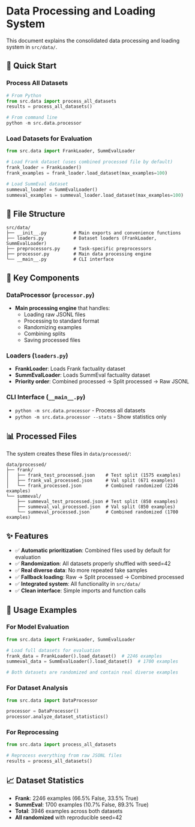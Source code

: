 # Data Processing and Loading System

This document explains the consolidated data processing and loading system in `src/data/`.

## 🚀 Quick Start

### Process All Datasets

```python
# From Python
from src.data import process_all_datasets
results = process_all_datasets()

# From command line
python -m src.data.processor
```

### Load Datasets for Evaluation

```python
from src.data import FrankLoader, SummEvalLoader

# Load Frank dataset (uses combined processed file by default)
frank_loader = FrankLoader()
frank_examples = frank_loader.load_dataset(max_examples=100)

# Load SummEval dataset
summeval_loader = SummEvalLoader()
summeval_examples = summeval_loader.load_dataset(max_examples=100)
```

## 📁 File Structure

```text
src/data/
├── __init__.py          # Main exports and convenience functions
├── loaders.py           # Dataset loaders (FrankLoader, SummEvalLoader)
├── preprocessors.py     # Task-specific preprocessors
├── processor.py         # Main data processing engine
└── __main__.py          # CLI interface
```

## 🔧 Key Components

### DataProcessor (`processor.py`)

- **Main processing engine** that handles:
  - Loading raw JSONL files
  - Processing to standard format
  - Randomizing examples
  - Combining splits
  - Saving processed files

### Loaders (`loaders.py`)

- **FrankLoader**: Loads Frank factuality dataset
- **SummEvalLoader**: Loads SummEval factuality dataset
- **Priority order**: Combined processed → Split processed → Raw JSONL

### CLI Interface (`__main__.py`)

- `python -m src.data.processor` - Process all datasets
- `python -m src.data.processor --stats` - Show statistics only

## 📊 Processed Files

The system creates these files in `data/processed/`:

```text
data/processed/
├── frank/
│   ├── frank_test_processed.json    # Test split (1575 examples)
│   ├── frank_val_processed.json     # Val split (671 examples) 
│   └── frank_processed.json         # Combined randomized (2246 examples)
└── summeval/
    ├── summeval_test_processed.json # Test split (850 examples)
    ├── summeval_val_processed.json  # Val split (850 examples)
    └── summeval_processed.json      # Combined randomized (1700 examples)
```

## ✨ Features

- ✅ **Automatic prioritization**: Combined files used by default for evaluation
- ✅ **Randomization**: All datasets properly shuffled with seed=42
- ✅ **Real diverse data**: No more repeated fake samples  
- ✅ **Fallback loading**: Raw → Split processed → Combined processed
- ✅ **Integrated system**: All functionality in `src/data/`
- ✅ **Clean interface**: Simple imports and function calls

## 🎯 Usage Examples

### For Model Evaluation

```python
from src.data import FrankLoader, SummEvalLoader

# Load full datasets for evaluation
frank_data = FrankLoader().load_dataset()  # 2246 examples
summeval_data = SummEvalLoader().load_dataset()  # 1700 examples

# Both datasets are randomized and contain real diverse examples
```

### For Dataset Analysis

```python
from src.data import DataProcessor

processor = DataProcessor()
processor.analyze_dataset_statistics()
```

### For Reprocessing

```python
from src.data import process_all_datasets

# Reprocess everything from raw JSONL files
results = process_all_datasets()
```

## 📈 Dataset Statistics

- **Frank**: 2246 examples (66.5% False, 33.5% True)
- **SummEval**: 1700 examples (10.7% False, 89.3% True)  
- **Total**: 3946 examples across both datasets
- **All randomized** with reproducible seed=42
